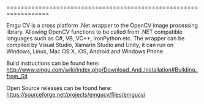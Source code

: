 ==================================================================

Emgu CV is a cross platform .Net wrapper to the OpenCV image processing library. Allowing OpenCV functions to be called from .NET compatible languages such as C#, VB, VC++, IronPython etc. The wrapper can be compiled by Visual Studio, Xamarin Studio and Unity, it can run on Windows, Linux, Mac OS X, iOS, Android and Windows Phone.

Build instructions can be found here:
http://www.emgu.com/wiki/index.php/Download_And_Installation#Building_from_Git

Open Source releases can be found here:
https://sourceforge.net/projects/emgucv/files/emgucv/
